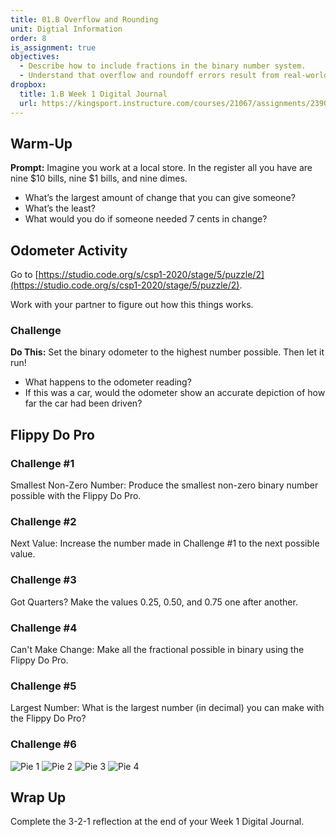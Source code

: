 ```yaml
---
title: 01.B Overflow and Rounding
unit: Digtial Information
order: 8
is_assignment: true
objectives:
  - Describe how to include fractions in the binary number system.
  - Understand that overflow and roundoff errors result from real-world limitations in representing place value.
dropbox:
  title: 1.B Week 1 Digital Journal
  url: https://kingsport.instructure.com/courses/21067/assignments/239021
---
```


## Warm-Up

**Prompt:** Imagine you work at a local store. In the register all you have are nine $10 bills, nine $1 bills, and nine dimes.

- What’s the largest amount of change that you can give someone?
- What’s the least?
- What would you do if someone needed 7 cents in change?

## Odometer Activity

Go to [https://studio.code.org/s/csp1-2020/stage/5/puzzle/2](https://studio.code.org/s/csp1-2020/stage/5/puzzle/2).

Work with your partner to figure out how this things works.

### Challenge

**Do This:** Set the binary odometer to the highest number possible. Then let it run!

- What happens to the odometer reading?
- If this was a car, would the odometer show an accurate depiction of how far the car had been driven?

## Flippy Do Pro

### Challenge #1

Smallest Non-Zero Number: Produce the smallest non-zero binary number possible with the Flippy Do Pro.

### Challenge #2

Next Value: Increase the number made in Challenge #1 to the next possible value.

### Challenge #3

Got Quarters? Make the values 0.25, 0.50, and 0.75 one after another.

### Challenge #4

Can't Make Change: Make all the fractional possible in binary using the Flippy Do Pro.

### Challenge #5

Largest Number: What is the largest number (in decimal) you can make with the Flippy Do Pro?

### Challenge #6

![Pie 1](../../images/pie1.png)
![Pie 2](../../images/pie2.png)
![Pie 3](../../images/pie3.png)
![Pie 4](../../images/pie4.png)

## Wrap Up

Complete the 3-2-1 reflection at the end of your Week 1 Digital Journal.
